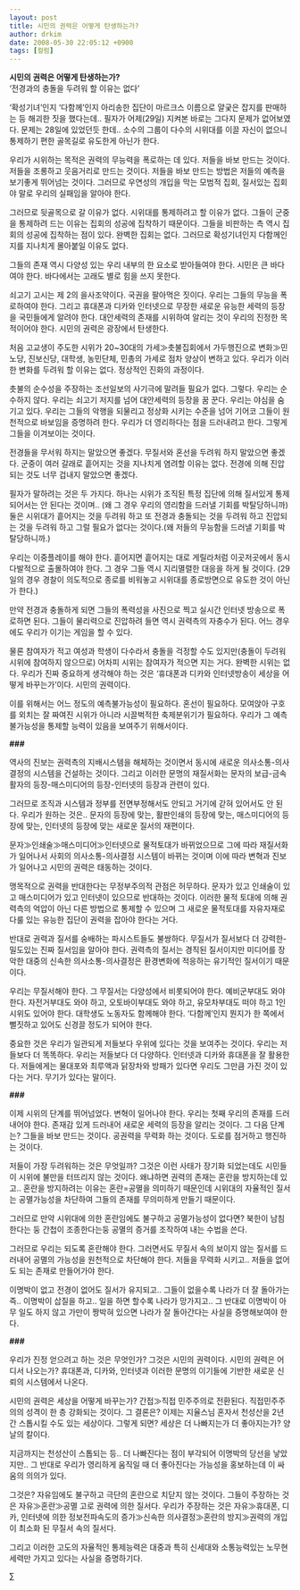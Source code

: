 ```yaml
---
layout: post
title: 시민의 권력은 어떻게 탄생하는가?
author: drkim
date: 2008-05-30 22:05:12 +0900
tags: [컬럼]
---
```

**시민의 권력은 어떻게 탄생하는가?**  
‘전경과의 충돌을 두려워 할 이유는 없다’ 

‘확성기녀’인지 ‘다함께’인지 아리송한 집단이 마르크스 이름으로 얄궂은 잡지를 판매하는 등 해괴한 짓을 했다는데.. 필자가 어제(29일) 지켜본 바로는 그다지 문제가 없어보였다. 문제는 28일에 있었던듯 한데.. 소수의 그룹이 다수의 시위대를 이끌 자신이 없으니 통제하기 편한 골목길로 유도한게 아닌가 한다. 

우리가 시위하는 목적은 권력의 무능력을 폭로하는 데 있다. 저들을 바보 만드는 것이다. 저들을 조롱하고 웃음거리로 만드는 것이다. 저들을 바보 만드는 방법은 저들의 예측을 보기좋게 뛰어넘는 것이다. 그러므로 우연성의 개입을 막는 모범적 집회, 질서있는 집회야 말로 우리의 실패임을 알아야 한다. 

그러므로 뒷골목으로 갈 이유가 없다. 시위대를 통제하려고 할 이유가 없다. 그들이 군중을 통제하려 드는 이유는 집회의 성공에 집착하기 때문이다. 그들을 비판하는 측 역시 집회의 성공에 집착하는 점이 있다. 완벽한 집회는 없다. 그러므로 확성기녀인지 다함께인지를 지나치게 몰아붙일 이유도 없다. 

그들의 존재 역시 다양성 있는 우리 내부의 한 요소로 받아들여야 한다. 시민은 큰 바다여야 한다. 바다에서는 고래도 별로 힘을 쓰지 못한다. 

쇠고기 고시는 제 2의 을사조약이다. 국권을 팔아먹은 짓이다. 우리는 그들의 무능을 폭로하여야 한다. 그리고 휴대폰과 디카와 인터넷으로 무장한 새로운 유능한 세력의 등장을 국민들에게 알려야 한다. 대안세력의 존재를 시위하여 알리는 것이 우리의 진정한 목적이어야 한다. 시민의 권력은 광장에서 탄생한다. 

처음 고교생이 주도한 시위가 20~30대의 가세≫촛불집회에서 가두행진으로 변화≫민노당, 진보신당, 대학생, 농민단체, 민총의 가세로 점차 양상이 변하고 있다. 우리가 이러한 변화를 두려워 할 이유는 없다. 정상적인 진화의 과정이다. 

촛불의 순수성을 주장하는 조선일보의 사기극에 말려들 필요가 없다. 그렇다. 우리는 순수하지 않다. 우리는 쇠고기 저지를 넘어 대안세력의 등장을 꿈 꾼다. 우리는 야심을 숨기고 있다. 우리는 그들의 악행을 되물리고 정상화 시키는 수준을 넘어 기어코 그들이 원천적으로 바보임을 증명하려 한다. 우리가 더 영리하다는 점을 드러내려고 한다. 그렇게 그들을 이겨보이는 것이다. 

전경들을 무서워 하지는 말았으면 좋겠다. 무질서와 혼선을 두려워 하지 말았으면 좋겠다. 군중이 여러 갈래로 흩어지는 것을 지나치게 염려할 이유는 없다. 전경에 의해 진압되는 것도 너무 겁내지 말았으면 좋겠다. 

필자가 말하려는 것은 두 가지다. 하나는 시위가 조직된 특정 집단에 의해 질서있게 통제되어서는 안 된다는 것이며.. (왜 그 경우 우리의 영리함을 드러낼 기회를 박탈당하니까) 둘은 시위대가 흩어지는 것을 두려워 하고 또 전경과 충돌되는 것을 두려워 하고 진압되는 것을 두려워 하고 그럴 필요가 없다는 것이다.(왜 저들의 무능함을 드러낼 기회를 박탈당하니까.)

우리는 이중플레이를 해야 한다. 흩어지면 흩어지는 대로 게릴라처럼 이곳저곳에서 동시다발적으로 출몰하여야 한다. 그 경우 그들 역시 지리멸렬한 대응을 하게 될 것이다. (29일의 경우 경찰이 의도적으로 종로를 비워놓고 시위대를 종로방면으로 유도한 것이 아닌가 한다.) 

만약 전경과 충돌하게 되면 그들의 폭력성을 사진으로 찍고 실시간 인터넷 방송으로 폭로하면 된다. 그들이 물리력으로 진압하려 들면 역시 권력측의 자충수가 된다. 어느 경우에도 우리가 이기는 게임을 할 수 있다. 

물론 참여자가 적고 여성과 학생이 다수라서 충돌을 걱정할 수도 있지만(충돌이 두려워 시위에 참여하지 않으므로) 어차피 시위는 참여자가 적으면 지는 거다. 완벽한 시위는 없다. 우리가 진짜 중요하게 생각해야 하는 것은 ‘휴대폰과 디카와 인터넷방송이 세상을 어떻게 바꾸는가’이다. 시민의 권력이다. 

이를 위해서는 어느 정도의 예측불가능성이 필요하다. 혼선이 필요하다. 모여앉아 구호를 외치는 잘 짜여진 시위가 아니라 시끌벅적한 축제분위기가 필요하다. 우리가 그 예측불가능성을 통제할 능력이 있음을 보여주기 위해서이다. 

**###**

역사의 진보는 권력측의 지배시스템을 해체하는 것이면서 동시에 새로운 의사소통-의사결정의 시스템을 건설하는 것이다. 그리고 이러한 문명의 재질서화는 문자의 보급-금속활자의 등장-매스미디어의 등장-인터넷의 등장과 관련이 있다. 

그러므로 조직과 시스템과 정부를 전면부정해서도 안되고 거기에 갇혀 있어서도 안 된다. 우리가 원하는 것은.. 문자의 등장에 맞는, 활판인쇄의 등장에 맞는, 매스미디어의 등장에 맞는, 인터넷의 등장에 맞는 새로운 질서의 재편이다. 

문자≫인쇄술≫매스미디어≫인터넷으로 물적토대가 바뀌었으므로 그에 따라 재질서화가 일어나서 사회의 의사소통-의사결정 시스템이 바뀌는 것이며 이에 따라 변혁과 진보가 일어나고 시민의 권력은 태동하는 것이다. 

맹목적으로 권력을 반대한다는 무정부주의적 관점은 허무하다. 문자가 있고 인쇄술이 있고 매스미디어가 있고 인터넷이 있으므로 반대하는 것이다. 이러한 물적 토대에 의해 권력측의 억압이 아닌 다른 방법으로 통제할 수 있으며 그 새로운 물적토대를 자유자재로 다룰 있는 유능한 집단이 권력을 잡아야 한다는 거다.

반대로 권력과 질서를 숭배하는 파시스트들도 불쌍하다. 무질서가 질서보다 더 강력한-밀도있는 진짜 질서임을 알아야 한다. 권력측의 질서는 경직된 질서이지만 미디어를 장악한 대중의 신속한 의사소통-의사결정은 환경변화에 적응하는 유기적인 질서이기 때문이다. 

우리는 무질서해야 한다. 그 무질서는 다양성에서 비롯되어야 한다. 예비군부대도 와야 한다. 자전거부대도 와야 하고, 오토바이부대도 와야 하고, 유모차부대도 떠야 하고 1인시위도 있어야 한다. 대학생도 노동자도 함께해야 한다. ‘다함께’인지 뭔지가 한 쪽에서 뻘짓하고 있어도 신경끌 정도가 되어야 한다. 

중요한 것은 우리가 일관되게 저들보다 우위에 있다는 것을 보여주는 것이다. 우리는 저들보다 더 똑똑하다. 우리는 저들보다 더 다양하다. 인터넷과 디카와 휴대폰을 잘 활용한다. 저들에게는 물대포와 최루액과 닭장차와 방패가 있다면 우리도 그만큼 가진 것이 있다는 거다. 무기가 있다는 말이다. 

**###**

이제 시위의 단계를 뛰어넘었다. 변혁이 일어나야 한다. 우리는 첫째 우리의 존재를 드러내어야 한다. 존재감 있게 드러내어 새로운 세력의 등장을 알리는 것이다. 그 다음 단계는? 그들을 바보 만드는 것이다. 공권력을 무력화 하는 것이다. 도로를 점거하고 행진하는 것이다.

저들이 가장 두려워하는 것은 무엇일까? 그것은 이런 사태가 장기화 되었는데도 시민들이 시위에 불만을 터뜨리지 않는 것이다. 왜냐하면 권력의 존재는 혼란을 방지하는데 있고.. 혼란을 방지하려는 이유는 혼란=공멸을 의미하기 때문인데 시위대의 자율적인 질서는 공멸가능성을 차단하여 그들의 존재를 무의미하게 만들기 때문이다.

그러므로 만약 시위대에 의한 혼란임에도 불구하고 공멸가능성이 없다면? 북한이 남침한다는 둥 간첩이 조종한다는둥 공멸의 증거를 조작하여 내는 수법을 쓴다.

그러므로 우리는 되도록 혼란해야 한다. 그러면서도 무질서 속의 보이지 않는 질서를 드러내어 공멸의 가능성을 원천적으로 차단해야 한다. 저들을 무력화 시키고.. 저들을 없어도 되는 존재로 만들어가야 한다. 

이명박이 없고 전경이 없어도 질서가 유지되고.. 그들이 없을수록 나라가 더 잘 돌아가는 즉.. 이명박이 삽질을 하고.. 일을 하면 할수록 나라가 망가지고.. 그 반대로 이명박이 아무 일도 하지 않고 가만이 짱박혀 있으면 나라가 잘 돌아간다는 사실을 증명해보여야 한다. 

**###**

우리가 진정 얻으려고 하는 것은 무엇인가? 그것은 시민의 권력이다. 시민의 권력은 어디서 나오는가? 휴대폰과, 디카와, 인터넷과 이러한 문명의 이기들에 기반한 새로운 신뢰의 시스템에서 나온다. 

시민의 권력은 세상을 어떻게 바꾸는가? 간접≫직접 민주주의로 전환된다. 직접민주주의의 성격이 한 층 강화되는 것이다. 그 결론은? 이제는 지율스님 혼자서 천성산을 2년간 스톱시킬 수도 있는 세상이다. 그렇게 되면? 세상은 더 나빠지는가 더 좋아지는가? 양날의 칼이다. 

지금까지는 천성산이 스톱되는 등.. 더 나빠진다는 점이 부각되어 이명박의 당선을 낳았지만.. 그 반대로 우리가 영리하게 움직일 때 더 좋아진다는 가능성을 홍보하는데 이 싸움의 의의가 있다. 

그것은? 자유임에도 불구하고 극단의 혼란으로 치닫지 않는 것이다. 그들이 주장하는 것은 자유≫혼란≫공멸 고로 권력에 의한 질서다. 우리가 주장하는 것은 자유≫휴대폰, 디카, 인터넷에 의한 정보전파속도의 증가≫신속한 의사결정≫혼란의 방지≫권력의 개입이 최소화 된 무질서 속의 질서다. 

그리고 이러한 고도의 자율적인 통제능력은 대중과 특히 신세대와 소통능력있는 노무현 세력만 가지고 있다는 사실을 증명하기다. 



∑